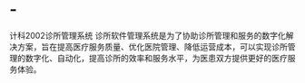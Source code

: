 # -
计科2002诊所管理系统 
诊所软件管理系统是为了协助诊所管理和服务的数字化解决方案，旨在提高医疗服务质量、优化医院管理、降低运营成本，可以实现诊所管理的数字化、自动化，提高诊所的效率和服务水平，为医患双方提供更好的医疗服务体验。
